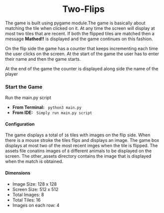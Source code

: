 <center><h1>Two-Flips</h1></center>

<p>The game is built using pygame module.The game is basically about matching the tile when clicked on it. At any time the screen will display at most two tiles that are recent. If both the flipped tiles are matched then a message <b>Mathed!!</b> is displayed and the  game continues on this fashion.</p>

<p>On the flip side the game has a counter that keeps incrementing each time the user clicks on the screen. At the start of the game the user has to enter their name and then the game starts.<p>

<p>At the end of the game the counter is displayed along side the name of the player</p> 

<h3>Start the Game</h3>

<p>Run the main.py script
<ul>
<li><b>From Terminal:</b> &nbsp <code>python3 main.py</code></li>
<li><b>From IDE:</b> &nbsp <code>Simply run main.py script</code></li>
</ul>
</p>

<h4>Configuration</h4>

<p>The game displays a total of <code>16</code> tiles with images on the flip side. When there is a mouse stroke the tiles flips and displays an image. The game box displays at most two of the most recent imges when the tile is flipped. 
The assets file conatins images of <code>8</code> different animals to be displayed on the screen. The other_assets directory contains the image that is displayed when the match is obtained.</p>

<h4>Dimensions</h4>
<ul>
<li>Image Size: 128 x 128</li>
<li>Screen Size: 512 x 512</li> 
<li>Total Images: 8</li>
<li>Total Tiles: 16</li>
<li>Images on each row: 4</li>
</ul>